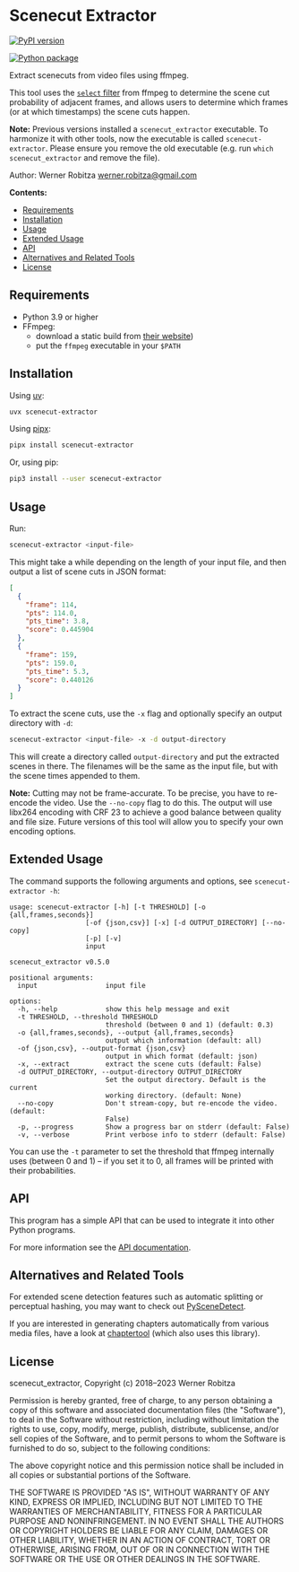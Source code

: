 # Scenecut Extractor

[![PyPI version](https://img.shields.io/pypi/v/scenecut-extractor.svg)](https://pypi.org/project/scenecut-extractor)

[![Python package](https://github.com/slhck/scenecut-extractor/actions/workflows/python-package.yml/badge.svg)](https://github.com/slhck/scenecut-extractor/actions/workflows/python-package.yml)

Extract scenecuts from video files using ffmpeg.

This tool uses the [`select` filter](http://ffmpeg.org/ffmpeg-filters.html#select_002c-aselect) from ffmpeg to determine the scene cut probability of adjacent frames, and allows users to determine which frames (or at which timestamps) the scene cuts happen.

**Note:** Previous versions installed a `scenecut_extractor` executable. To harmonize it with other tools, now the executable is called `scenecut-extractor`. Please ensure you remove the old executable (e.g. run `which scenecut_extractor` and remove the file).

Author: Werner Robitza <werner.robitza@gmail.com>

**Contents:**

- [Requirements](#requirements)
- [Installation](#installation)
- [Usage](#usage)
- [Extended Usage](#extended-usage)
- [API](#api)
- [Alternatives and Related Tools](#alternatives-and-related-tools)
- [License](#license)

## Requirements

- Python 3.9 or higher
- FFmpeg:
  - download a static build from [their website](http://ffmpeg.org/download.html))
  - put the `ffmpeg` executable in your `$PATH`

## Installation

Using [uv](https://docs.astral.sh/uv/getting-started/installation/):

```bash
uvx scenecut-extractor
```

Using [pipx](https://pipx.pypa.io/latest/installation/):

```bash
pipx install scenecut-extractor
```

Or, using pip:

```bash
pip3 install --user scenecut-extractor
```

## Usage

Run:

```bash
scenecut-extractor <input-file>
```

This might take a while depending on the length of your input file, and then output a list of scene cuts in JSON format:

```json
[
  {
    "frame": 114,
    "pts": 114.0,
    "pts_time": 3.8,
    "score": 0.445904
  },
  {
    "frame": 159,
    "pts": 159.0,
    "pts_time": 5.3,
    "score": 0.440126
  }
]
```

To extract the scene cuts, use the `-x` flag and optionally specify an output directory with `-d`:

```bash
scenecut-extractor <input-file> -x -d output-directory
```

This will create a directory called `output-directory` and put the extracted scenes in there. The filenames will be the same as the input file, but with the scene times appended to them.

**Note:** Cutting may not be frame-accurate. To be precise, you have to re-encode the video. Use the `--no-copy` flag to do this. The output will use libx264 encoding with CRF 23 to achieve a good balance between quality and file size. Future versions of this tool will allow you to specify your own encoding options.

## Extended Usage

The command supports the following arguments and options, see `scenecut-extractor -h`:

```
usage: scenecut-extractor [-h] [-t THRESHOLD] [-o {all,frames,seconds}]
                   [-of {json,csv}] [-x] [-d OUTPUT_DIRECTORY] [--no-copy]
                   [-p] [-v]
                   input

scenecut_extractor v0.5.0

positional arguments:
  input                 input file

options:
  -h, --help            show this help message and exit
  -t THRESHOLD, --threshold THRESHOLD
                        threshold (between 0 and 1) (default: 0.3)
  -o {all,frames,seconds}, --output {all,frames,seconds}
                        output which information (default: all)
  -of {json,csv}, --output-format {json,csv}
                        output in which format (default: json)
  -x, --extract         extract the scene cuts (default: False)
  -d OUTPUT_DIRECTORY, --output-directory OUTPUT_DIRECTORY
                        Set the output directory. Default is the current
                        working directory. (default: None)
  --no-copy             Don't stream-copy, but re-encode the video. (default:
                        False)
  -p, --progress        Show a progress bar on stderr (default: False)
  -v, --verbose         Print verbose info to stderr (default: False)
```

You can use the `-t` parameter to set the threshold that ffmpeg internally uses (between 0 and 1) – if you set it to 0, all frames will be printed with their probabilities.

## API

This program has a simple API that can be used to integrate it into other Python programs.

For more information see the [API documentation](https://htmlpreview.github.io/?https://github.com/slhck/scenecut-extractor/blob/master/docs/scenecut_extractor.html).

## Alternatives and Related Tools

For extended scene detection features such as automatic splitting or perceptual hashing, you may want to check out [PySceneDetect](https://pyscenedetect.readthedocs.io/en/latest/).

If you are interested in generating chapters automatically from various media files, have a look at [chaptertool](https://github.com/Mtillmann/chaptertool) (which also uses this library).

## License

scenecut_extractor, Copyright (c) 2018–2023 Werner Robitza

Permission is hereby granted, free of charge, to any person obtaining a copy of this software and associated documentation files (the "Software"), to deal in the Software without restriction, including without limitation the rights to use, copy, modify, merge, publish, distribute, sublicense, and/or sell copies of the Software, and to permit persons to whom the Software is furnished to do so, subject to the following conditions:

The above copyright notice and this permission notice shall be included in all copies or substantial portions of the Software.

THE SOFTWARE IS PROVIDED "AS IS", WITHOUT WARRANTY OF ANY KIND, EXPRESS OR IMPLIED, INCLUDING BUT NOT LIMITED TO THE WARRANTIES OF MERCHANTABILITY, FITNESS FOR A PARTICULAR PURPOSE AND NONINFRINGEMENT. IN NO EVENT SHALL THE AUTHORS OR COPYRIGHT HOLDERS BE LIABLE FOR ANY CLAIM, DAMAGES OR OTHER LIABILITY, WHETHER IN AN ACTION OF CONTRACT, TORT OR OTHERWISE, ARISING FROM, OUT OF OR IN CONNECTION WITH THE SOFTWARE OR THE USE OR OTHER DEALINGS IN THE SOFTWARE.
